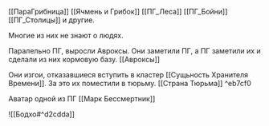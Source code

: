 [[ПараГрибница]] [[Ячмень и Грибок]] [[ПГ_Леса]] [[ПГ_Бойни]] [[ПГ_Столицы]] и другие.

Многие из них не знают о людях.

Паралельно ПГ, выросли Авроксы. Они заметили ПГ, а ПГ заметили их и сделали из них кормовую базу.  [[Авроксы]] 

Они изгои, отказавшиеся вступить в кластер [[Сущьность Хранителя Времени]]. За это их поместили в тюрьму. [[Страна Тюрьма]]  ^eb7cf0

Аватар одной из ПГ [[Марк Бессмертник]] 

![[Бодхо#^d2cdda]] 
